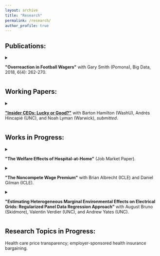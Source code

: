 ```yaml
---
layout: archive
title: "Research"
permalink: /research/
author_profile: true
---
```


<h2><b>Publications:</b></h2>

<details>

<summary>

<b>"Overreaction in Football Wagers"</b> with Gary Smith (Pomona), Big Data, 2018, 6(4): 262-270.

</summary>
  

<ul><span style="font-variant: small-caps;">Abstract:</span> Football scores are an imperfect measure of a team's ability, and consequently exaggerate differences in abilities. Those teams that perform the best and the worst are not really so far from average in their ability; thus their future performances regress to the mean. Betting data indicate that gamblers do not fully account for this regression.</ul>


 
</details>

<p style="margin-bottom: 1rem;"></p>


<h2><b>Working Papers:</b></h2>

<details>

<summary>

<b><a href="/files/CHHL_InsiderCEOs.pdf" target="_blank" rel="noopener noreferrer">"Insider CEOs: Lucky or Good?"</a></b> with Barton Hamilton (WashU), Andrés Hincapié (UNC), and Noah Lyman (Warwick), <i>submitted</i>.

</summary>
  

<ul><span style="font-variant: small-caps;">Abstract:</span> Why do internally promoted CEOs outperform external hires? We answer this question
using a dynamic selection model of CEO hiring and turnover. Firm performance is persistent
and boards gradually learn about CEO quality, facing different uncertainty when hiring internally
or externally. We estimate the model using a matched CEO-firm panel (1995-2019) of S&P 1500
firms. After accounting for endogenous turnover, performance, and hiring decisions, the key mechanism
generating the performance gap is information. Boards’ uncertainty over insider candidates
is roughly half that of outsiders, resulting in better selected insider CEOs and a significant difference
in executive quality ex-post, despite little ex-ante difference between insiders and outsider
candidates. Hence, long-tenured insider CEOs tend to be “good” while outsiders tend to be
“lucky.” Overall, our results show that information, not innate ability, explains insiders’ superior
performance, and that firm size magnifies this informational advantage.</ul>

<img src="/files/ceos1.png" style="width: 35%; height: auto;" alt="">
 
</details>

<p style="margin-bottom: 1rem;"></p>


<h2><b>Works in Progress:</b></h2>
<details>
<summary>

<b>"The Welfare Effects of Hospital-at-Home"</b> (Job Market Paper).

</summary>
</details>

<details>
<summary>

<b>"The Noncompete Wage Premium"</b> with Brian Albrecht (ICLE) and Daniel Gilman (ICLE).

</summary>
</details>

<details>
<summary>

<b>"Estimating Heterogeneous Marginal Environmental Effects on Electrical Grids: Regularized Panel Data Regression Approach"</b> with August Bruno (Skidmore), Valentin Verdier (UNC), and Andrew Yates (UNC).

</summary>
</details>

<p style="margin-bottom: 1rem;"></p>


<h2><b>Research Topics in Progress:</b></h2>
Health care price transparency; employer-sponsored health insurance bargaining.
